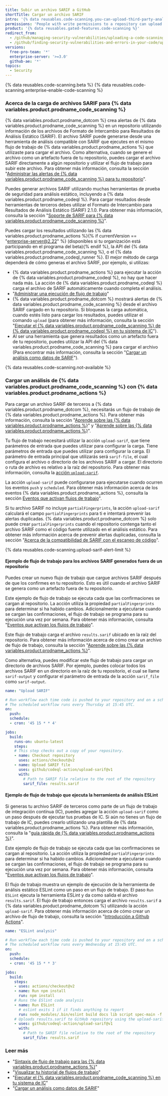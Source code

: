```yaml
---
title: Subir un archivo SARIF a GitHub
shortTitle: Cargar un archivo SARIF
intro: '{% data reusables.code-scanning.you-can-upload-third-party-analysis %}'
permissions: 'People with write permissions to a repository can upload {% data variables.product.prodname_code_scanning %} data generated outside {% data variables.product.prodname_dotcom %}.'
product: '{% data reusables.gated-features.code-scanning %}'
redirect_from:
  - /github/managing-security-vulnerabilities/uploading-a-code-scanning-analysis-to-github
  - /github/finding-security-vulnerabilities-and-errors-in-your-code/uploading-a-sarif-file-to-github
versions:
  free-pro-team: '*'
  enterprise-server: '>=3.0'
  github-ae: '*'
topics:
  - Security
---
```


{% data reusables.code-scanning.beta %}
{% data reusables.code-scanning.enterprise-enable-code-scanning %}

### Acerca de la carga de archivos SARIF para {% data variables.product.prodname_code_scanning %}

{% data variables.product.prodname_dotcom %} crea alertas de {% data variables.product.prodname_code_scanning %} en un repositorio utilizando información de los archivos de Formato de Intercambio para Resultados de Análisis Estático (SARIF). El archivo SARIF puede generarse desde una herramienta de análisis compatible con SARIF que ejecutes en el mismo flujo de trabajo de {% data variables.product.prodname_actions %} que utilizaste para cargar el archivo. Como alternativa, cuando se genere el archivo como un artefacto fuera de tu repositorio, puedes cargar el archivo SARIF directamente a algún repositorio y utilizar el flujo de trabajo para subir este archivo. Para obtener más información, consulta la sección "[Administrar las alertas de {% data variables.product.prodname_code_scanning %} para tu repositorio](/code-security/secure-coding/managing-code-scanning-alerts-for-your-repository)".

Puedes generar archivos SARIF utilizando muchas herramientas de prueba de seguridad para análisis estático, incluyendo a {% data variables.product.prodname_codeql %}. Para cargar resultados desde herramientas de terceros debes utilizar el Formato de Intercambio para Resultados de Análisis Estático (SARIF) 2.1.0. Para obtener más información, consulta la sección "[Soporte de SARIF para {% data variables.product.prodname_code_scanning %}](/code-security/secure-coding/sarif-support-for-code-scanning)".

Puedes cargar los resultados utilizando las {% data variables.product.prodname_actions %}{% if currentVersion == "enterprise-server@2.22" %} (disponibles si tu organización está participando en el programa del beta){% endif %}, la API del {% data variables.product.prodname_code_scanning %}, o el {% data variables.product.prodname_codeql_runner %}. El mejor método de carga dependerá de cómo generas el archivo SARIF, por ejemplo, si utilizas:

- {% data variables.product.prodname_actions %} para ejecutar la acción de {% data variables.product.prodname_codeql %}, no hay que hacer nada más. La acción de {% data variables.product.prodname_codeql %} carga el archivo de SARIF automáticamente cuando completa el análisis.
- "[Administrar una ejecución de flujo de trabajo](/actions/configuring-and-managing-workflows/managing-a-workflow-run#viewing-your-workflow-history)"
- {% data variables.product.prodname_dotcom %} mostrará alertas de {% data variables.product.prodname_code_scanning %} desde el archivo SARIF cargado en tu repositorio. Si bloqueas la carga automática, cuando estés listo para cargar los resultados, puedes utilizar el comando `upload` (para obtener más información, consulta la sección "[Ejecutar el {% data variables.product.prodname_code_scanning %} de {% data variables.product.prodname_codeql %} en tu sistema de IC](/code-security/secure-coding/running-codeql-code-scanning-in-your-ci-system)").
- Al ser una herramienta que genera resultados como un artefacto fuera de tu repositorio, puedes utilizar la API del {% data variables.product.prodname_code_scanning %} para cargar el archivo (Para encontrar más información, consulta la sección "[Cargar un análisis como datos de SARIF](/rest/reference/code-scanning#upload-an-analysis-as-sarif-data)").

{% data reusables.code-scanning.not-available %}

### Cargar un análisis de {% data variables.product.prodname_code_scanning %} con {% data variables.product.prodname_actions %}

Para cargar un archivo SARIF de terceros a {% data variables.product.prodname_dotcom %}, necesitarás un flujo de trabajo de {% data variables.product.prodname_actions %}. Para obtener más información, consulta la sección "[Aprende sobre las {% data variables.product.prodname_actions %}](/actions/getting-started-with-github-actions/about-github-actions)" y "[Aprende sobre las {% data variables.product.prodname_actions %}](/actions/learn-github-actions)".

Tu flujo de trabajo necesitará utilizar la acción `upload-sarif`, que tiene parámetros de entrada que puedes utilizar para configurar la carga. Tiene parámetros de entrada que puedes utilizar para configurar la carga. El parámetro de entrada principal que utilizarás será `sarif-file`, el cual configura el archivo o directorio de los archivos SARIF a cargar. El directorio o ruta de archivo es relativo a la raíz del repositorio. Para obtener más información, consulta la [acción `upload-sarif`](https://github.com/github/codeql-action/tree/HEAD/upload-sarif).

La acción `upload-sarif` puede configurarse para ejecutarse cuando ocurren los eventos `push` y `scheduled`. Para obtener más información acerca de los eventos {% data variables.product.prodname_actions %}, consulta la sección [Eventos que activan flujos de trabajo](/actions/reference/events-that-trigger-workflows)".

Si tu archivo SARIF no incluye `partialFingerprints`, la acción `upload-sarif` calculará el campo `partialFingerprints` para ti e intentará prevenir las alertas duplicadas. {% data variables.product.prodname_dotcom %} solo puede crear `partialFingerprints` cuando el repositorio contenga tanto el archivo SARIF como el código fuente utilizado en el análisis estático. Para obtener más información acerca de prevenir alertas duplicadas, consulta la sección "[Acerca de la compatibilidad de SARIF con el escaneo de código](/code-security/secure-coding/sarif-support-for-code-scanning#preventing-duplicate-alerts-using-fingerprints)".

{% data reusables.code-scanning.upload-sarif-alert-limit %}

#### Ejemplo de flujo de trabajo para los archivos SARIF generados fuera de un repositorio

Puedes crear un nuevo flujo de trabajo que cargue archivos SARIF después de que los confirmes en tu repositorio. Esto es útil cuando el archivo SARIF se genera como un artefacto fuera de tu repositorio.

Este ejemplo de flujo de trabajo se ejecuta cada que las confirmaciones se cargan al repositorio. La acción utiliza la propiedad `partialFingerprints` para determinar si ha habido cambios. Adicionalmente a ejecutarse cuando se cargan las confirmaciones, el flujo de trabajo se programa para su ejecución una vez por semana. Para obtener más información, consulta "[Eventos que activan los flujos de trabajo](/actions/reference/events-that-trigger-workflows)".

Este flujo de trabajo carga el archivo `results.sarif` ubicado en la raíz del repositorio. Para obtener más información acerca de cómo crear un archivo de flujo de trabajo, consulta la sección "[Aprende sobre las {% data variables.product.prodname_actions %}](/actions/learn-github-actions)".

Como alternativa, puedes modificar este flujo de trabajo para cargar un directorio de archivos SARIF. Por ejemplo, puedes colocar todos los archivos SARIF en un directorio en la raíz de tu repositorio, el cual se llame `sarif-output` y configurar el parámetro de entrada de la acción `sarif_file` como `sarif-output`.

```yaml
name: "Upload SARIF"

# Run workflow each time code is pushed to your repository and on a schedule.
# The scheduled workflow runs every Thursday at 15:45 UTC.
on:
  push:
  schedule:
  - cron: '45 15 * * 4'

jobs:
  build:
    runs-on: ubuntu-latest
    steps:
    # This step checks out a copy of your repository.
    - name: Checkout repository
      uses: actions/checkout@v2
    - name: Upload SARIF file
      uses: github/codeql-action/upload-sarif@v1
      with:
        # Path to SARIF file relative to the root of the repository
        sarif_file: results.sarif
```

#### Ejemplo de flujo de trabajo que ejecuta la herramienta de análisis ESLint

Si generas tu archivo SARIF de terceros como parte de un flujo de trabajo de integración contínua (IC), puedes agregar la acción `upload-sarif` como un paso después de ejecutar tus pruebas de IC. Si aún no tienes un flujo de trabajo de IC, puedes crearlo utilizando una plantilla de {% data variables.product.prodname_actions %}. Para obtener más información, consulta la "[guía rápida de {% data variables.product.prodname_actions %}](/actions/quickstart)".

Este ejemplo de flujo de trabajo se ejecuta cada que las confirmaciones se cargan al repositorio. La acción utiliza la propiedad `partialFingerprints` para determinar si ha habido cambios. Adicionalmente a ejecutarse cuando se cargan las confirmaciones, el flujo de trabajo se programa para su ejecución una vez por semana. Para obtener más información, consulta "[Eventos que activan los flujos de trabajo](/actions/reference/events-that-trigger-workflows)".

El flujo de trabajo muestra un ejemplo de ejecución de la herramienta de análisis estático ESLint como un paso en un flujo de trabajo. El paso `Run ESLint` ejecuta la herramienta ESLint y da como salida el archivo `results.sarif`. El flujo de trabajo entonces carga el archivo `results.sarif` a {% data variables.product.prodname_dotcom %} utilizando la acción `upload-sarif`. Para obtener más información acerca de cómo crear un archivo de flujo de trabajo, consulta la sección "[Introducción a Github Actions](/actions/learn-github-actions/introduction-to-github-actions)".

```yml
name: "ESLint analysis"

# Run workflow each time code is pushed to your repository and on a schedule.
# The scheduled workflow runs every Wednesday at 15:45 UTC.
on:
  push:
  schedule:
  - cron: '45 15 * * 3'

jobs:
  build:
    steps:
    - uses: actions/checkout@v2
    - name: Run npm install
      run: npm install
    # Runs the ESlint code analysis
    - name: Run ESLint
      # eslint exits 1 if it finds anything to report
      run: node_modules/.bin/eslint build docs lib script spec-main -f node_modules/@microsoft/eslint-formatter-sarif/sarif.js -o results.sarif || true
    # Uploads results.sarif to GitHub repository using the upload-sarif action
    - uses: github/codeql-action/upload-sarif@v1
      with:
        # Path to SARIF file relative to the root of the repository
        sarif_file: results.sarif
```

### Leer más

- "[Sintaxis de flujo de trabajo para las {% data variables.product.prodname_actions %}](/actions/reference/workflow-syntax-for-github-actions)"
- "[Visualizar tu historial de flujos de trabajo](/actions/managing-workflow-runs/viewing-workflow-run-history)"
- "[Ejecutar el {% data variables.product.prodname_code_scanning %} en tu sistema de IC](/code-security/secure-coding/running-codeql-code-scanning-in-your-ci-system)"
- "[Cargar un análisis como datos de SARIF](/rest/reference/code-scanning#upload-an-analysis-as-sarif-data)"
